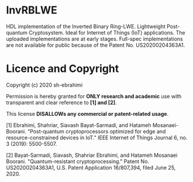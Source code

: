 # InvRBLWE
HDL implementation of the Inverted Binary Ring-LWE. Lightweight Post-quantum Cryptosystem. Ideal for Internet of Things (IoT) applications. 
The uploaded implementations are at early stages. Full-spec implementations are not available for public because of the Patent No. US20200204363A1.

# Licence and Copyright
Copyright (c) 2020 sh-ebrahimi

Permission is hereby granted for **ONLY research and academic** use with transparent and clear reference to **[1] and [2]**.

This license **DISALLOWs any commercial or patent-related usage**.

[1] Ebrahimi, Shahriar, Siavash Bayat-Sarmadi, and Hatameh Mosanaei-Boorani. "Post-quantum cryptoprocessors optimized for edge and resource-constrained devices in IoT." IEEE Internet of Things Journal 6, no. 3 (2019): 5500-5507.

[2] Bayat-Sarmadi, Siavash, Shahriar Ebrahimi, and Hatameh Mosanaei Boorani. "Quantum-resistant cryptoprocessing." Patent No. US20200204363A1, U.S. Patent Application 16/807,394, filed June 25, 2020.
